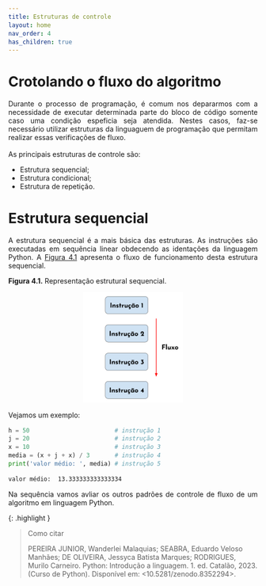 ```yaml
---
title: Estruturas de controle
layout: home
nav_order: 4
has_children: true
---
```


<!--Don't delete this script-->
<script src = "https://polyfill.io/v3/polyfill.min.js?features=es6"></script>
<script id = "MathJax-script" async src="https://cdn.jsdelivr.net/npm/mathjax@3/es5/tex-mml-chtml.js"></script>
<!--Don't delete this script-->

<h1>Crotolando o fluxo do algoritmo</h1>

<p align = "justify">
Durante o processo de programação, é comum nos depararmos com a necessidade de executar determinada parte do bloco de código somente caso uma condição espeficia seja atendida. Nestes casos, faz-se necessário utilizar estruturas da linguaguem de programação que permitam realizar essas verificações de fluxo.
<br><br>
As principais estruturas de controle são:
</p>

<ul>
  <li>Estrutura sequencial;</li>
  <li>Estrutura condicional;</li>
  <li>Estrutura de repetição.</li>
</ul>

<h1>Estrutura sequencial</h1>

<p align = "justify">
A estrutura sequencial é a mais básica das estruturas. As instruções são executadas em sequência linear obdecendo as identações da linguagem Python. A <a href = "#fig41">Figura 4.1</a> apresenta o fluxo de funcionamento desta estrutura sequencial.
</p>

<p align = "left" id = "fig41"><b>Figura 4.1.</b> Representação estrutural sequencial.</p>
<center><img src = "assets/images/fig41.svg" width = "40%"></center>

<p align = "justify">
Vejamos um exemplo:
</p>

```python
h = 50                        # instrução 1
j = 20                        # instrução 2
x = 10                        # instrução 3
media = (x + j + x) / 3       # instrução 4
print('valor médio: ', media) # instrução 5
```
```cmd
valor médio:  13.333333333333334
```

<p align = "justify">
Na sequência vamos avliar os outros padrões de controle de fluxo de um algoritmo em linguagem Python.
</p>

{: .highlight }
> Como citar
> 
> PEREIRA JUNIOR, Wanderlei Malaquias; SEABRA, Eduardo Veloso Manhães; DE OLIVEIRA, Jessyca Batista Marques; RODRIGUES, Murilo Carneiro. Python: Introdução a linguagem. 1. ed. Catalão, 2023. (Curso de Python). Disponível em: <10.5281/zenodo.8352294>.